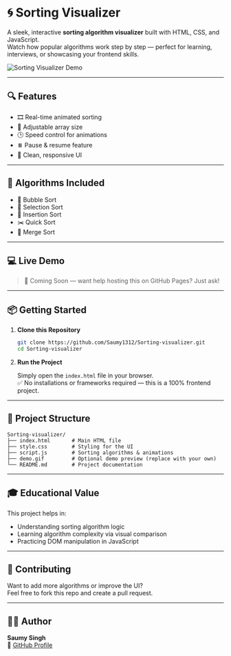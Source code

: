 # 🌀 Sorting Visualizer

A sleek, interactive **sorting algorithm visualizer** built with HTML, CSS, and JavaScript.  
Watch how popular algorithms work step by step — perfect for learning, interviews, or showcasing your frontend skills.

![Sorting Visualizer Demo](demo.gif) <!-- Replace this with an actual gif if available -->

---

## 🔍 Features

- 🎞️ Real-time animated sorting  
- 🔢 Adjustable array size  
- 🕒 Speed control for animations  
- ⏸️ Pause & resume feature  
- 🧼 Clean, responsive UI

---

## 🚀 Algorithms Included

- 🫧 Bubble Sort  
- 📍 Selection Sort  
- 🧩 Insertion Sort  
- ✂️ Quick Sort  
- 🧬 Merge Sort

---

## 💻 Live Demo

> 🔗 Coming Soon — want help hosting this on GitHub Pages? Just ask!

---

## 📦 Getting Started

1. **Clone this Repository**

    ```bash
    git clone https://github.com/Saumy1312/Sorting-visualizer.git
    cd Sorting-visualizer
    ```

2. **Run the Project**

    Simply open the `index.html` file in your browser.  
    ✅ No installations or frameworks required — this is a 100% frontend project.

---

## 📁 Project Structure

```text
Sorting-visualizer/
├── index.html       # Main HTML file
├── style.css        # Styling for the UI
├── script.js        # Sorting algorithms & animations
├── demo.gif         # Optional demo preview (replace with your own)
└── README.md        # Project documentation
```

---

## 🎓 Educational Value

This project helps in:

- Understanding sorting algorithm logic  
- Learning algorithm complexity via visual comparison  
- Practicing DOM manipulation in JavaScript

---

## 🙌 Contributing

Want to add more algorithms or improve the UI?  
Feel free to fork this repo and create a pull request.

---

## 👨‍💻 Author

**Saumy Singh**  
🔗 [GitHub Profile](https://github.com/Saumy1312)
